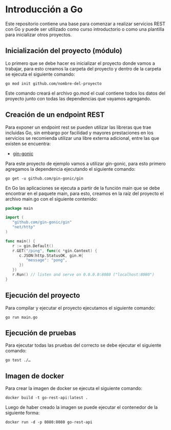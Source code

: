 # Introducción a Go

Este repositorio contiene una base para comenzar a realizar servicios REST con Go y puede ser utilizado como curso introductorio o como una plantilla para inicializar otros proyectos.

## Inicialización del proyecto (módulo)

Lo primero que se debe hacer es inicializar el proyecto donde vamos a trabajar, para esto creamos la carpeta del proyecto y dentro de la carpeta se ejecuta el siguiente comando:

`go mod init github.com/nombre-del-proyecto`

Este comando creará el archivo go.mod el cual contiene todos los datos del proyecto junto con todas las dependencias que vayamos agregando.

## Creación de un endpoint REST

Para exponer un endpoint rest se pueden utilizar las libreras que trae incluidas Go, sin embargo por facilidad y mayores prestaciones en los servicios se recomienda utilizar una libre externa adicional, entre las que existen se encuentra:

- [gin-gonic](https://github.com/gin-gonic/gin)

Para este proyecto de ejemplo vamos a utilizar gin-gonic, para esto primero agregamos la dependencia ejecutando el siguiente comando:

`go get -u github.com/gin-gonic/gin`

En Go las aplicaciones se ejecuta a partir de la función main que se debe encontrar en el paquete main, para esto, creamos en la raíz del proyecto el archivo main.go con el siguiente contenido:

```go
package main

import (
   "github.com/gin-gonic/gin"
   "net/http"
)

func main() {
   r := gin.Default()
   r.GET("/ping", func(c *gin.Context) {
      c.JSON(http.StatusOK, gin.H{
         "message": "pong",
      })
   })
   r.Run() // listen and serve on 0.0.0.0:8080 ("localhost:8080")
}
```

## Ejecución del proyecto

Para compilar y ejecutar el proyecto ejecutamos el siguiente comando:

`go run main.go`

## Ejecución de pruebas

Para ejecutar todas las pruebas del correcto se debe ejecutar el siguiente comando:

`go test ./…`

## Imagen de docker

Para crear la imagen de docker se ejecuta el siguiente comando:

`docker build -t go-rest-api:latest .`

Luego de haber creado la imagen se puede ejecutar el contenedor de la siguiente forma:

`docker run -d -p 8080:8080 go-rest-api`